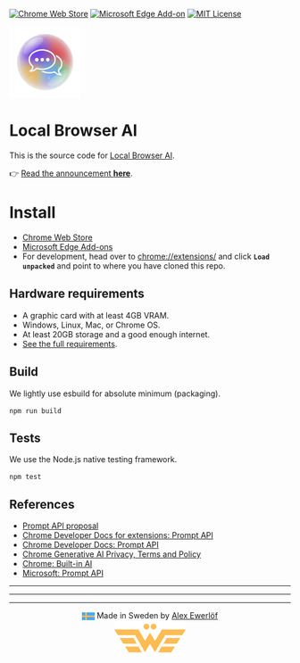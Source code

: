 [![Chrome Web Store](https://img.shields.io/chrome-web-store/v/pdpikolagglmoahkmobpmloimhakkjmd?logo=google-chrome&logoColor=white)](https://chromewebstore.google.com/detail/pdpikolagglmoahkmobpmloimhakkjmd)
[![Microsoft Edge Add-on](https://img.shields.io/microsoft-edge-add-on/v/becnhbaccnhaalnanlhjjboijablgjgj?logo=microsoft-edge&logoColor=white)](https://microsoftedge.microsoft.com/addons/detail/becnhbaccnhaalnanlhjjboijablgjgj)
[![MIT License](https://img.shields.io/badge/license-MIT-blue.svg)](LICENSE)

![logo](images/icon-128.png)

# Local Browser AI

This is the source code for [Local Browser AI](https://chromewebstore.google.com/detail/pdpikolagglmoahkmobpmloimhakkjmd).

👉 [Read the announcement **here**](https://blog.alexewerlof.com/p/local-browser-ai).

# Install

- [Chrome Web Store](https://chromewebstore.google.com/detail/local-browser-ai/pdpikolagglmoahkmobpmloimhakkjmd)
- [Microsoft Edge Add-ons](https://microsoftedge.microsoft.com/addons/detail/local-browser-ai/becnhbaccnhaalnanlhjjboijablgjgj)
- For development, head over to [chrome://extensions/](chrome://extensions/) and click **`Load unpacked`** and point to where you have cloned this repo.

## Hardware requirements

- A graphic card with at least 4GB VRAM.
- Windows, Linux, Mac, or Chrome OS.
- At least 20GB storage and a good enough internet.
- [See the full requirements](https://developer.chrome.com/docs/ai/prompt-api#hardware-requirements).

## Build

We lightly use esbuild for absolute minimum (packaging).

```shell
npm run build
```

## Tests

We use the Node.js native testing framework.

```shell
npm test
```

## References

- [Prompt API proposal](https://github.com/webmachinelearning/prompt-api/blob/main/README.md)
- [Chrome Developer Docs for extensions: Prompt API](https://developer.chrome.com/docs/extensions/ai/prompt-api)
- [Chrome Developer Docs: Prompt API](https://developer.chrome.com/docs/ai/prompt-api)
- [Chrome Generative AI Privacy, Terms and Policy](https://policies.google.com/terms/generative-ai/use-policy)
- [Chrome: Built-in AI](https://developer.chrome.com/docs/ai/built-in)
- [Microsoft: Prompt API](https://learn.microsoft.com/en-us/microsoft-edge/web-platform/prompt-api)

---
---
---

<p align="center">
    <img src="images/swedish-flag.svg" alt="Swedish Flag" style="height: 1em; vertical-align: middle;"/>
    Made in Sweden by <a href="https://alexewerlof.com">Alex Ewerlöf</a>
    <br>
    <img src="images/logo.png" alt="logo" width="128">
</p>